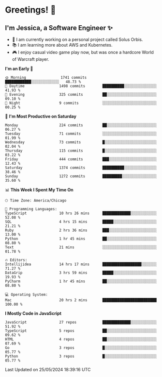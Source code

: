 # Greetings! 🧠

## I'm Jessica, a Software Engineer :sparkles:

- 🌟 I am currently working on a personal project called Solus Orbis.
- 📚 I am learning more about AWS and Kubernetes.
- 🎮 I enjoy casual video game play now, but was once a hardcore World of Warcraft player.

<!--START_SECTION:waka-->
**I'm an Early 🐤** 

```text
🌞 Morning                1741 commits        ████████████░░░░░░░░░░░░░   48.73 % 
🌆 Daytime                1498 commits        ██████████░░░░░░░░░░░░░░░   41.93 % 
🌃 Evening                325 commits         ██░░░░░░░░░░░░░░░░░░░░░░░   09.10 % 
🌙 Night                  9 commits           ░░░░░░░░░░░░░░░░░░░░░░░░░   00.25 % 
```
📅 **I'm Most Productive on Saturday** 

```text
Monday                   224 commits         ██░░░░░░░░░░░░░░░░░░░░░░░   06.27 % 
Tuesday                  71 commits          ░░░░░░░░░░░░░░░░░░░░░░░░░   01.99 % 
Wednesday                73 commits          █░░░░░░░░░░░░░░░░░░░░░░░░   02.04 % 
Thursday                 115 commits         █░░░░░░░░░░░░░░░░░░░░░░░░   03.22 % 
Friday                   444 commits         ███░░░░░░░░░░░░░░░░░░░░░░   12.43 % 
Saturday                 1374 commits        ██████████░░░░░░░░░░░░░░░   38.46 % 
Sunday                   1272 commits        █████████░░░░░░░░░░░░░░░░   35.60 % 
```


📊 **This Week I Spent My Time On** 

```text
🕑︎ Time Zone: America/Chicago

💬 Programming Languages: 
TypeScript               10 hrs 26 mins      █████████████░░░░░░░░░░░░   52.08 % 
SQL                      4 hrs 15 mins       █████░░░░░░░░░░░░░░░░░░░░   21.21 % 
Ruby                     2 hrs 36 mins       ███░░░░░░░░░░░░░░░░░░░░░░   13.00 % 
Python                   1 hr 45 mins        ██░░░░░░░░░░░░░░░░░░░░░░░   08.80 % 
Text                     21 mins             ░░░░░░░░░░░░░░░░░░░░░░░░░   01.78 % 

🔥 Editors: 
Intellijidea             14 hrs 17 mins      ██████████████████░░░░░░░   71.27 % 
DataGrip                 3 hrs 59 mins       █████░░░░░░░░░░░░░░░░░░░░   19.93 % 
PyCharm                  1 hr 45 mins        ██░░░░░░░░░░░░░░░░░░░░░░░   08.80 % 

💻 Operating System: 
Mac                      20 hrs 2 mins       █████████████████████████   100.00 % 
```

**I Mostly Code in JavaScript** 

```text
JavaScript               27 repos            █████████████░░░░░░░░░░░░   51.92 % 
TypeScript               5 repos             ██░░░░░░░░░░░░░░░░░░░░░░░   09.62 % 
HTML                     4 repos             ██░░░░░░░░░░░░░░░░░░░░░░░   07.69 % 
Go                       3 repos             █░░░░░░░░░░░░░░░░░░░░░░░░   05.77 % 
Python                   3 repos             █░░░░░░░░░░░░░░░░░░░░░░░░   05.77 % 
```




 Last Updated on 25/05/2024 18:39:16 UTC
<!--END_SECTION:waka-->

<!--
**jessikuh/jessikuh** is a ✨ _special_ ✨ repository because its `README.md` (this file) appears on your GitHub profile.

Here are some ideas to get you started:

- 🔭 I’m currently working on ...
- 🌱 I’m currently learning ...
- 👯 I’m looking to collaborate on ...
- 🤔 I’m looking for help with ...
- 💬 Ask me about ...
- 📫 How to reach me: ...
- 😄 Pronouns: ...
- ⚡ Fun fact: ...
-->
